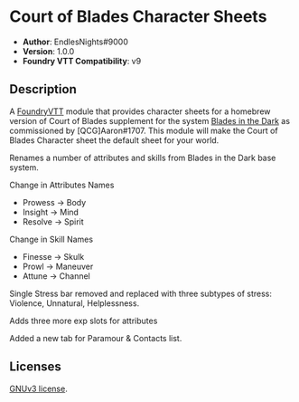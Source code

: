 # Court of Blades Character Sheets

* **Author**: EndlesNights#9000
* **Version**: 1.0.0
* **Foundry VTT Compatibility**: v9

## Description
A [FoundryVTT](https://foundryvtt.com/) module that provides character sheets for a homebrew version of Court of Blades supplement for the system [Blades in the Dark](https://github.com/megastruktur/foundryvtt-blades-in-the-dark) as commissioned by [QCG]Aaron#1707. This module will make the Court of Blades Character sheet the default sheet for your world.

Renames a number of attributes and skills from Blades in the Dark base system.

Change in Attributes Names
- Prowess -> Body
- Insight -> Mind
- Resolve -> Spirit

Change in Skill Names
- Finesse -> Skulk
- Prowl -> Maneuver
- Attune -> Channel

Single Stress bar removed and replaced with three subtypes of stress: Violence, Unnatural, Helplessness.

Adds three more exp slots for attributes

Added a new tab for Paramour & Contacts list.

## Licenses

[GNUv3 license](https://github.com/EndlesNights/fvtt-court-of-blades-sheet/blob/main/LICENSE.txt).
